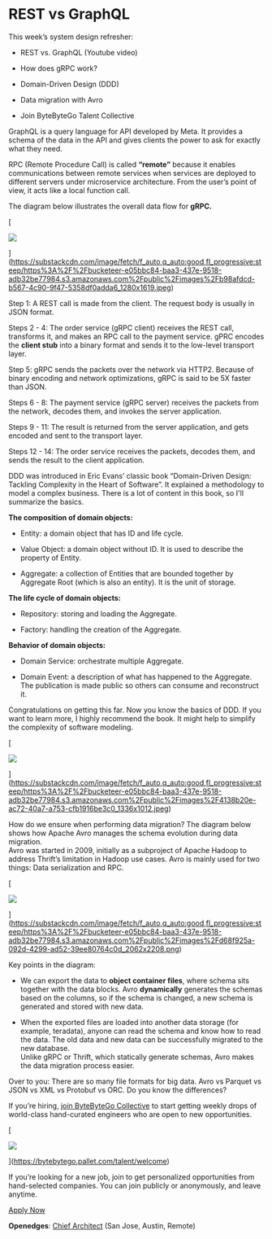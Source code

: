 # REST vs GraphQL
This week’s system design refresher:

*   REST vs. GraphQL (Youtube video)
    
*   How does gRPC work?
    
*   Domain-Driven Design (DDD)
    
*   Data migration with Avro
    
*   Join ByteByteGo Talent Collective
    

GraphQL is a query language for API developed by Meta. It provides a schema of the data in the API and gives clients the power to ask for exactly what they need.

RPC (Remote Procedure Call) is called **“remote”** because it enables communications between remote services when services are deployed to different servers under microservice architecture. From the user’s point of view, it acts like a local function call.

The diagram below illustrates the overall data flow for **gRPC.**

[

![](https://substackcdn.com/image/fetch/w_1456,c_limit,f_auto,q_auto:good,fl_progressive:steep/https%3A%2F%2Fbucketeer-e05bbc84-baa3-437e-9518-adb32be77984.s3.amazonaws.com%2Fpublic%2Fimages%2Fb98afdcd-b567-4c90-9f47-5358df0adda6_1280x1619.jpeg)


](https://substackcdn.com/image/fetch/f_auto,q_auto:good,fl_progressive:steep/https%3A%2F%2Fbucketeer-e05bbc84-baa3-437e-9518-adb32be77984.s3.amazonaws.com%2Fpublic%2Fimages%2Fb98afdcd-b567-4c90-9f47-5358df0adda6_1280x1619.jpeg)

Step 1: A REST call is made from the client. The request body is usually in JSON format.

Steps 2 - 4: The order service (gRPC client) receives the REST call, transforms it, and makes an RPC call to the payment service. gPRC encodes the **client stub** into a binary format and sends it to the low-level transport layer.

Step 5: gRPC sends the packets over the network via HTTP2. Because of binary encoding and network optimizations, gRPC is said to be 5X faster than JSON.

Steps 6 - 8: The payment service (gRPC server) receives the packets from the network, decodes them, and invokes the server application.

Steps 9 - 11: The result is returned from the server application, and gets encoded and sent to the transport layer.

Steps 12 - 14: The order service receives the packets, decodes them, and sends the result to the client application.

DDD was introduced in Eric Evans’ classic book “Domain-Driven Design: Tackling Complexity in the Heart of Software”. It explained a methodology to model a complex business. There is a lot of content in this book, so I'll summarize the basics.

**The composition of domain objects:**

*   Entity: a domain object that has ID and life cycle. 
    
*   Value Object: a domain object without ID. It is used to describe the property of Entity.
    
*   Aggregate: a collection of Entities that are bounded together by Aggregate Root (which is also an entity). It is the unit of storage.
    

**The life cycle of domain objects:**

*   Repository: storing and loading the Aggregate.
    
*   Factory: handling the creation of the Aggregate.
    

**Behavior of domain objects:**

*   Domain Service: orchestrate multiple Aggregate.
    
*   Domain Event: a description of what has happened to the Aggregate. The publication is made public so others can consume and reconstruct it.
    

Congratulations on getting this far. Now you know the basics of DDD. If you want to learn more, I highly recommend the book. It might help to simplify the complexity of software modeling.

[

![](https://substackcdn.com/image/fetch/w_1456,c_limit,f_auto,q_auto:good,fl_progressive:steep/https%3A%2F%2Fbucketeer-e05bbc84-baa3-437e-9518-adb32be77984.s3.amazonaws.com%2Fpublic%2Fimages%2F4138b20e-ac72-40a7-a753-cfb1916be3c0_1336x1012.jpeg)


](https://substackcdn.com/image/fetch/f_auto,q_auto:good,fl_progressive:steep/https%3A%2F%2Fbucketeer-e05bbc84-baa3-437e-9518-adb32be77984.s3.amazonaws.com%2Fpublic%2Fimages%2F4138b20e-ac72-40a7-a753-cfb1916be3c0_1336x1012.jpeg)

How do we ensure when performing data migration? The diagram below shows how Apache Avro manages the schema evolution during data migration.   
Avro was started in 2009, initially as a subproject of Apache Hadoop to address Thrift’s limitation in Hadoop use cases. Avro is mainly used for two things: Data serialization and RPC.

[

![](https://substackcdn.com/image/fetch/w_1456,c_limit,f_auto,q_auto:good,fl_progressive:steep/https%3A%2F%2Fbucketeer-e05bbc84-baa3-437e-9518-adb32be77984.s3.amazonaws.com%2Fpublic%2Fimages%2Fd68f925a-092d-4299-ad52-39ee80764c0d_2062x2208.png)


](https://substackcdn.com/image/fetch/f_auto,q_auto:good,fl_progressive:steep/https%3A%2F%2Fbucketeer-e05bbc84-baa3-437e-9518-adb32be77984.s3.amazonaws.com%2Fpublic%2Fimages%2Fd68f925a-092d-4299-ad52-39ee80764c0d_2062x2208.png)

Key points in the diagram:

*   We can export the data to **object container files**, where schema sits together with the data blocks. Avro **dynamically** generates the schemas based on the columns, so if the schema is changed, a new schema is generated and stored with new data.
    
*   When the exported files are loaded into another data storage (for example, teradata), anyone can read the schema and know how to read the data. The old data and new data can be successfully migrated to the new database.  
    Unlike gRPC or Thrift, which statically generate schemas, Avro makes the data migration process easier.
    

Over to you: There are so many file formats for big data. Avro vs Parquet vs JSON vs XML vs Protobuf vs ORC. Do you know the differences?

If you’re hiring, [join ByteByteGo Collective](https://bytebytego.pallet.com/talent/welcome) to start getting weekly drops of world-class hand-curated engineers who are open to new opportunities.

[

![](https://substackcdn.com/image/fetch/w_1456,c_limit,f_auto,q_auto:good,fl_progressive:steep/https%3A%2F%2Fbucketeer-e05bbc84-baa3-437e-9518-adb32be77984.s3.amazonaws.com%2Fpublic%2Fimages%2F04ab7e44-9b78-4993-abec-5de61cc66598_1466x1220.png)


](https://bytebytego.pallet.com/talent/welcome)

If you’re looking for a new job, join to get personalized opportunities from hand-selected companies. You can join publicly or anonymously, and leave anytime.

[Apply Now](https://bytebytego.pallet.com/talent/welcome?referral=true)

**Openedges**: [Chief Architect](https://bytebytego.pallet.com/jobs/61ba7d30-2e3d-416b-8b06-0e37d6186e30) (San Jose, Austin, Remote)
